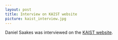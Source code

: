 ```yaml
---
layout: post
title: Interview on KAIST website
picture: kaist_interview.jpg
---
```

Daniel Saakes was interviewed on the [KAIST website](http://isss.kaist.ac.kr/co/board_view.do?guid=dfe58b20-0242-e411-9402-2c44fd7dfe1e&frompage=5).

